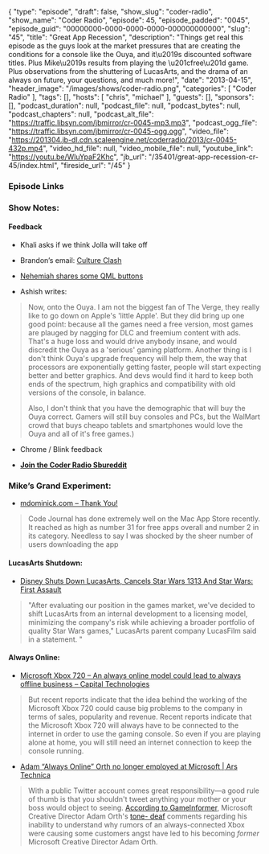 {
  "type": "episode",
  "draft": false,
  "show_slug": "coder-radio",
  "show_name": "Coder Radio",
  "episode": 45,
  "episode_padded": "0045",
  "episode_guid": "00000000-0000-0000-0000-000000000000",
  "slug": "45",
  "title": "Great App Recession",
  "description": "Things get real this episode as the guys look at the market pressures that are creating the conditions for a console like the Ouya, and it\u2019s discounted software titles. Plus Mike\u2019s results from playing the \u201cfree\u201d game. Plus observations from the shuttering of LucasArts, and the drama of an always on future, your questions, and much more!",
  "date": "2013-04-15",
  "header_image": "/images/shows/coder-radio.png",
  "categories": [
    "Coder Radio"
  ],
  "tags": [],
  "hosts": [
    "chris",
    "michael"
  ],
  "guests": [],
  "sponsors": [],
  "podcast_duration": null,
  "podcast_file": null,
  "podcast_bytes": null,
  "podcast_chapters": null,
  "podcast_alt_file": "https://traffic.libsyn.com/jbmirror/cr-0045-mp3.mp3",
  "podcast_ogg_file": "https://traffic.libsyn.com/jbmirror/cr-0045-ogg.ogg",
  "video_file": "https://201304.jb-dl.cdn.scaleengine.net/coderradio/2013/cr-0045-432p.mp4",
  "video_hd_file": null,
  "video_mobile_file": null,
  "youtube_link": "https://youtu.be/WluYpaF2Khc",
  "jb_url": "/35401/great-app-recession-cr-45/index.html",
  "fireside_url": "/45"
}


### Episode Links

### Show Notes:

#### Feedback

  * Khali asks if we think Jolla will take off
  * Brandon’s email: [Culture Clash](http://slexy.org/view/s20mNzqYG3/index.html)
  * [Nehemiah shares some QML buttons](http://qt-project.org/wiki/QtDesktopComponents/index.html)

  * Ashish writes:

> Now, onto the Ouya. I am not the biggest fan of The Verge, they really like
> to go down on Apple's 'little Apple'. But they did bring up one good point:
> because all the games need a free version, most games are plauged by nagging
> for DLC and freemium content with ads. That's a huge loss and would drive
> anybody insane, and would discredit the Ouya as a 'serious' gaming platform.
> Another thing is I don't think Ouya's upgrade frequency will help them, the
> way that processors are exponentially getting faster, people will start
> expecting better and better graphics. And devs would find it hard to keep
> both ends of the spectrum, high graphics and compatibility with old versions
> of the console, in balance.
>
> Also, I don't think that you have the demographic that will buy the Ouya
> correct. Gamers will still buy consoles and PCs, but the WalMart crowd that
> buys cheapo tablets and smartphones would love the Ouya and all of it's free
> games.)

  * Chrome / Blink feedback

  * **[Join the Coder Radio Sbureddit](http://www.reddit.com/r/coderradio/index.html)**

### Mike’s Grand Experiment:

  * [mdominick.com – Thank You!](http://blog.mdominick.com/index1397.html?p=413\\%22)

> Code Journal has done extremely well on the Mac App Store recently. It
> reached as high as number 31 for free apps overall and number 2 in its
> category. Needless to say I was shocked by the sheer number of users
> downloading the app

#### LucasArts Shutdown:

  * [Disney Shuts Down LucasArts, Cancels Star Wars 1313 And Star Wars: First Assault](http://kotaku.com/disney-shuts-down-lucasarts-468473749/index.html)

> "After evaluating our position in the games market, we've decided to shift
> LucasArts from an internal development to a licensing model, minimizing the
> company's risk while achieving a broader portfolio of quality Star Wars
> games," LucasArts parent company LucasFilm said in a statement. "

#### Always Online:

  * [Microsoft Xbox 720 – An always online model could lead to always offline business – Capital Technologies](http://www.captees.com/6774-microsoft-xbox-720-an-always-online-model-could-lead-to-always-offline-business/index.html)

> But recent reports indicate that the idea behind the working of the
> Microsoft Xbox 720 could cause big problems to the company in terms of
> sales, popularity and revenue. Recent reports indicate that the Microsoft
> Xbox 720 will always have to be connected to the internet in order to use
> the gaming console. So even if you are playing alone at home, you will still
> need an internet connection to keep the console running.

  * [Adam “Always Online” Orth no longer employed at Microsoft | Ars Technica](http://arstechnica.com/gaming/2013/04/adam-always-online-orth-no-longer-employed-at-microsoft/index.html)

> With a public Twitter account comes great responsibility—a good rule of
> thumb is that you shouldn't tweet anything your mother or your boss would
> object to seeing. [According to
> GameInformer](http://www.gameinformer.com/b/news/archive/2013/04/10/following-witter-tirade_2c00_-microsoft-designer-adam-orth-resigns.aspx/index.html),
> Microsoft Creative Director Adam Orth's [tone-
> deaf](http://arstechnica.com/gaming/2013/04/microsoft-employee-on-rumored-box-internet-requirement-dealwithit/index.html) comments regarding his
> inability to understand why rumors of an always-connected Xbox were causing
> some customers angst have led to his becoming _former_ Microsoft Creative
> Director Adam Orth.


